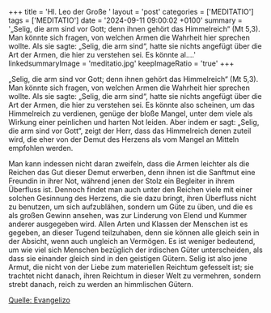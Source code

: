 +++
title = 'Hl. Leo der Große  '
layout = 'post'
categories = ['MEDITATIO']
tags = ['MEDITATIO']
date = '2024-09-11 09:00:02 +0100'
summary = '„Selig, die arm sind vor Gott; denn ihnen gehört das Himmelreich“ (Mt 5,3). Man könnte sich fragen, von welchen Armen die Wahrheit hier sprechen wollte. Als sie sagte: „Selig, die arm sind“, hatte sie nichts angefügt über die Art der Armen, die hier zu verstehen sei. Es könnte al....'
linkedsummaryImage = 'meditatio.jpg'
keepImageRatio = 'true'
+++

„Selig, die arm sind vor Gott; denn ihnen gehört das Himmelreich“ (Mt 5,3). Man könnte sich fragen, von welchen Armen die Wahrheit hier sprechen wollte. Als sie sagte: „Selig, die arm sind“, hatte sie nichts angefügt über die Art der Armen, die hier zu verstehen sei. Es könnte also scheinen, um das Himmelreich zu verdienen, genüge der bloße Mangel, unter dem viele als Wirkung einer peinlichen und harten Not leiden.<!--more--> Aber indem er sagt: „Selig, die arm sind vor Gott“, zeigt der Herr, dass das Himmelreich denen zuteil wird, die eher von der Demut des Herzens als vom Mangel an Mitteln empfohlen werden.
 
Man kann indessen nicht daran zweifeln, dass die Armen leichter als die Reichen das Gut dieser Demut erwerben, denn ihnen ist die Sanftmut eine Freundin in ihrer Not, während jenen der Stolz ein Begleiter in ihrem Überfluss ist. Dennoch findet man auch unter den Reichen viele mit einer solchen Gesinnung des Herzens, die sie dazu bringt, ihren Überfluss nicht zu benutzen, um sich aufzublähen, sondern um Güte zu üben, und die es als großen Gewinn ansehen, was zur Linderung von Elend und Kummer anderer ausgegeben wird. Allen Arten und Klassen der Menschen ist es gegeben, an dieser Tugend teilzuhaben, denn sie können alle gleich sein in der Absicht, wenn auch ungleich an Vermögen. Es ist weniger bedeutend, um wie viel sich Menschen bezüglich der irdischen Güter unterscheiden, als dass sie einander gleich sind in den geistigen Gütern. Selig ist also jene Armut, die nicht von der Liebe zum materiellen Reichtum gefesselt ist; sie trachtet nicht danach, ihren Reichtum in dieser Welt zu vermehren, sondern strebt danach, reich zu werden an himmlischen Gütern.


[Quelle: Evangelizo](https://evangeliumtagfuertag.org/DE/gospel)
